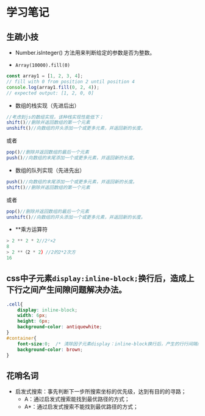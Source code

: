 # 学习笔记


## 生疏小技
* Number.isInteger() 方法用来判断给定的参数是否为整数。

* `Array(10000).fill(0)`
```javaScript
const array1 = [1, 2, 3, 4];
// fill with 0 from position 2 until position 4
console.log(array1.fill(0, 2, 4));
// expected output: [1, 2, 0, 0]
```

* 数组的栈实现（先进后出）
```js
//考虑到js的数组实现，该种栈实现性能低下；
shift()//删除并返回数组的第一个元素
unshift()//向数组的开头添加一个或更多元素，并返回新的长度。
```
或者
```js
pop()//删除并返回数组的最后一个元素
push()//向数组的末尾添加一个或更多元素，并返回新的长度。
```

* 数组的队列实现（先进先出）
```js
push()//向数组的末尾添加一个或更多元素，并返回新的长度。
shift()//删除并返回数组的第一个元素
```
或者
```js
pop()//删除并返回数组的最后一个元素
unshift()//向数组的开头添加一个或更多元素，并返回新的长度。
```

* **乘方运算符
```js
> 2 ** 2 * 2//2²×2
8
> 2 **（2 * 2）//2的2*2次方
16
```


## css中子元素`display:inline-block;`换行后，造成上下行之间产生间隙问题解决办法。
```css
.cell{
    display: inline-block;
    width: 6px;
    height: 6px;
    background-color: antiquewhite;
}
#container{
    font-size:0;  /* 清除因子元素display：inline-block换行后，产生的行行间隔问题*/
    background-color: brown;
}
```

## 花哨名词
* 启发式搜索：事先判断下一步所搜索坐标的优先级，达到有目的的寻路；
    + A：通过启发式搜索能找到最优路径的方式；
    + A*：通过启发式搜索不能找到最优路径的方式；